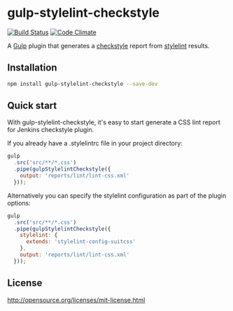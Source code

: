 # gulp-stylelint-checkstyle

[![Build Status](https://travis-ci.org/olegskl/gulp-stylelint-checkstyle.svg?branch=master)](https://travis-ci.org/olegskl/gulp-stylelint-checkstyle)
[![Code Climate](https://codeclimate.com/github/olegskl/gulp-stylelint-checkstyle/badges/gpa.svg)](https://codeclimate.com/github/olegskl/gulp-stylelint-checkstyle)

A [Gulp](http://gulpjs.com/) plugin that generates a [checkstyle](https://github.com/checkstyle/checkstyle) report from [stylelint](https://github.com/stylelint/stylelint) results.

## Installation

```bash
npm install gulp-stylelint-checkstyle --save-dev
```

## Quick start

With gulp-stylelint-checkstyle, it's easy to start generate a CSS lint report for Jenkins checkstyle plugin.

If you already have a .stylelintrc file in your project directory:

```js
gulp
  .src('src/**/*.css')
  .pipe(gulpStylelintCheckstyle({
    output: 'reports/lint/lint-css.xml'
  }));
```

Alternatively you can specify the stylelint configuration as part of the plugin options:

```js
gulp
  .src('src/**/*.css')
  .pipe(gulpStylelintCheckstyle({
    stylelint: {
      extends: 'stylelint-config-suitcss'
    },
    output: 'reports/lint/lint-css.xml'
  }));
```

## License

http://opensource.org/licenses/mit-license.html
